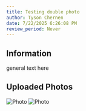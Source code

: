 ```yaml
---
title: Testing double photo
author: Tyson Chernen
date: 7/22/2025 6:26:08 PM
review_period: Never
---
```


## Information
general text here

## Uploaded Photos

![Photo](https://pacificsalmonfoundation-my.sharepoint.com/personal/tchernen_psf_ca/Documents/Apps/Microsoft%20Forms/Template%20for%20Forms/Question/IMG_9317_Tyson%20Chernen%2013.jpg)
![Photo](https://pacificsalmonfoundation-my.sharepoint.com/personal/tchernen_psf_ca/Documents/Apps/Microsoft%20Forms/Template%20for%20Forms/Question/Screenshot%202025-07-22%20094822_Tyson%20Chernen%201.png)

